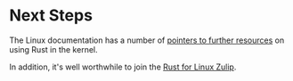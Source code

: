 # Next Steps

The Linux documentation has a number of
[pointers to further resources](https://docs.kernel.org/process/kernel-docs.html#rust) on using Rust in the kernel.

In addition, it's well worthwhile to join the [Rust for Linux Zulip](https://rust-for-linux.zulipchat.com/).

